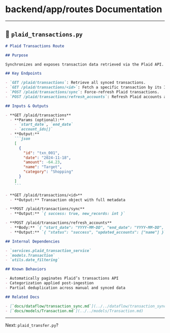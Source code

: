 # backend/app/routes Documentation

---

## 📘 `plaid_transactions.py`

````markdown
# Plaid Transactions Route

## Purpose

Synchronizes and exposes transaction data retrieved via the Plaid API. Allows fetching, reviewing, and interacting with financial transactions pulled from linked institutions.

## Key Endpoints

- `GET /plaid/transactions`: Retrieve all synced transactions.
- `GET /plaid/transactions/<id>`: Fetch a specific transaction by its ID.
- `POST /plaid/transactions/sync`: Force-refresh Plaid transactions.
- `POST /plaid/transactions/refresh_accounts`: Refresh Plaid accounts and transactions.

## Inputs & Outputs

- **GET /plaid/transactions**
  - **Params (optional):**
    - `start_date`, `end_date`
    - `account_ids[]`
  - **Output:**
    ```json
    [
      {
        "id": "txn_001",
        "date": "2024-11-18",
        "amount": -64.23,
        "name": "Target",
        "category": "Shopping"
      }
    ]
    ```

- **GET /plaid/transactions/<id>**
  - **Output:** Transaction object with full metadata

- **POST /plaid/transactions/sync**
  - **Output:** `{ success: true, new_records: int }`

- **POST /plaid/transactions/refresh_accounts**
  - **Body:** `{ "start_date": "YYYY-MM-DD", "end_date": "YYYY-MM-DD", "account_ids": ["id1"] }`
  - **Output:** `{ "status": "success", "updated_accounts": ["name"] }`

## Internal Dependencies

- `services.plaid_transaction_service`
- `models.Transaction`
- `utils.date_filtering`

## Known Behaviors

- Automatically paginates Plaid’s transactions API
- Categorization applied post-ingestion
- Partial deduplication across manual and synced data

## Related Docs

- [`docs/dataflow/transaction_sync.md`](../../dataflow/transaction_sync.md)
- [`docs/models/Transaction.md`](../../models/Transaction.md)
````

---

Next: `plaid_transfer.py`?
